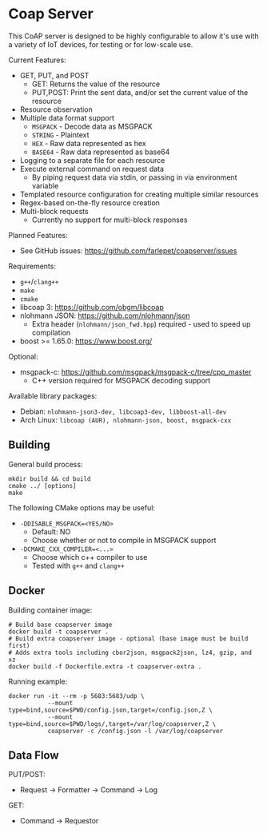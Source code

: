 Coap Server
===========

This CoAP server is designed to be highly configurable to allow it's use with a
variety of IoT devices, for testing or for low-scale use.

Current Features:
 - GET, PUT, and POST
    - GET: Returns the value of the resource
    - PUT,POST: Print the sent data, and/or set the current value of the resource
 - Resource observation
 - Multiple data format support
    - `MSGPACK` - Decode data as MSGPACK
    - `STRING`  - Plaintext
    - `HEX`     - Raw data represented as hex
    - `BASE64`  - Raw data represented as base64
 - Logging to a separate file for each resource
 - Execute external command on request data
   - By piping request data via stdin, or passing in via environment variable
 - Templated resource configuration for creating multiple similar resources
 - Regex-based on-the-fly resource creation
 - Multi-block requests
    - Currently no support for multi-block responses

Planned Features:
 - See GitHub issues: https://github.com/farlepet/coapserver/issues

Requirements:
 - `g++`/`clang++`
 - `make`
 - `cmake`
 - libcoap 3: https://github.com/obgm/libcoap
 - nlohmann JSON: https://github.com/nlohmann/json
   - Extra header (`nlohmann/json_fwd.hpp`) required - used to speed up compilation
 - boost >= 1.65.0: https://www.boost.org/

Optional:
 - msgpack-c: https://github.com/msgpack/msgpack-c/tree/cpp_master
   - C++ version required for MSGPACK decoding support

Available library packages:
 - Debian: `nlohmann-json3-dev, libcoap3-dev, libboost-all-dev`
 - Arch Linux: `libcoap (AUR), nlohmann-json, boost, msgpack-cxx`


Building
--------
General build process:

    mkdir build && cd build
    cmake ../ [options]
    make

The following CMake options may be useful:
 - `-DDISABLE_MSGPACK=<YES/NO>`
   - Default: NO
   - Choose whether or not to compile in MSGPACK support
 - `-DCMAKE_CXX_COMPILER=<...>`
   - Choose which c++ compiler to use
   - Tested with `g++` and `clang++`

Docker
------
Building container image:

    # Build base coapserver image
    docker build -t coapserver .
    # Build extra coapserver image - optional (base image must be build first)
    # Adds extra tools including cbor2json, msgpack2json, lz4, gzip, and xz
    docker build -f Dockerfile.extra -t coapserver-extra .

Running example:

    docker run -it --rm -p 5683:5683/udp \
               --mount type=bind,source=$PWD/config.json,target=/config.json,Z \
               --mount type=bind,source=$PWD/logs/,target=/var/log/coapserver,Z \
               coapserver -c /config.json -l /var/log/coapserver

Data Flow
---------

PUT/POST:
 - Request -> Formatter -> Command -> Log

GET:
 - Command -> Requestor
